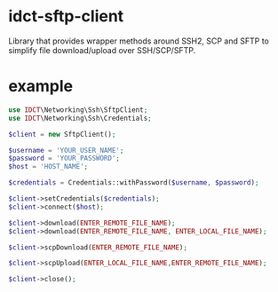 idct-sftp-client
==================

Library that provides wrapper methods around SSH2, SCP and SFTP to simplify file download/upload over SSH/SCP/SFTP.

example
=======

````php
use IDCT\Networking\Ssh\SftpClient;
use IDCT\Networking\Ssh\Credentials;

$client = new SftpClient();

$username = 'YOUR_USER_NAME';
$password = 'YOUR_PASSWORD';
$host = 'HOST_NAME';

$credentials = Credentials::withPassword($username, $password);

$client->setCredentials($credentials);
$client->connect($host);

$client->download(ENTER_REMOTE_FILE_NAME);
$client->download(ENTER_REMOTE_FILE_NAME, ENTER_LOCAL_FILE_NAME);

$client->scpDownload(ENTER_REMOTE_FILE_NAME);

$client->scpUpload(ENTER_LOCAL_FILE_NAME,ENTER_REMOTE_FILE_NAME);

$client->close();
````